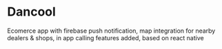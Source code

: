 # Dancool
 Ecomerce app with firebase push notification, map integration for nearby dealers & shops, in app calling features added, based on react native
